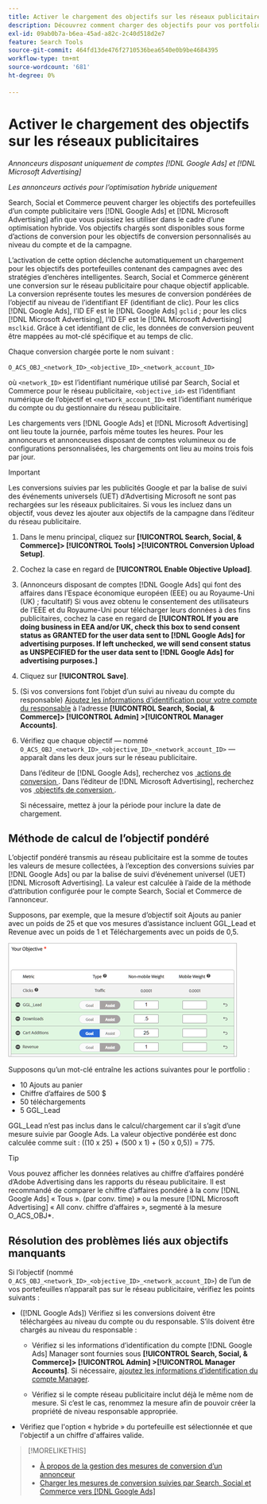```yaml
---
title: Activer le chargement des objectifs sur les réseaux publicitaires
description: Découvrez comment charger des objectifs pour vos portfolios hybrides vers [!DNL Google Ads] et [!DNL Microsoft Advertising].
exl-id: 09ab0b7a-b6ea-45ad-a82c-2c40d518d2e7
feature: Search Tools
source-git-commit: 464fd13de476f2710536bea6540e0b9be4684395
workflow-type: tm+mt
source-wordcount: '681'
ht-degree: 0%

---
```


# Activer le chargement des objectifs sur les réseaux publicitaires

*Annonceurs disposant uniquement de comptes [!DNL Google Ads] et [!DNL Microsoft Advertising]*

*Les annonceurs activés pour l’optimisation hybride uniquement*

Search, Social et Commerce peuvent charger les objectifs des portefeuilles d’un compte publicitaire vers [!DNL Google Ads] et [!DNL Microsoft Advertising] afin que vous puissiez les utiliser dans le cadre d’une optimisation hybride. Vos objectifs chargés sont disponibles sous forme d’actions de conversion pour les objectifs de conversion personnalisés au niveau du compte et de la campagne.

L’activation de cette option déclenche automatiquement un chargement pour les objectifs des portefeuilles contenant des campagnes avec des stratégies d’enchères intelligentes. Search, Social et Commerce génèrent une conversion sur le réseau publicitaire pour chaque objectif applicable. La conversion représente toutes les mesures de conversion pondérées de l’objectif au niveau de l’identifiant EF (identifiant de clic). Pour les clics [!DNL Google Ads], l’ID EF est le [!DNL Google Ads] `gclid` ; pour les clics [!DNL Microsoft Advertising], l’ID EF est le [!DNL Microsoft Advertising] `msclkid`. Grâce à cet identifiant de clic, les données de conversion peuvent être mappées au mot-clé spécifique et au temps de clic.

Chaque conversion chargée porte le nom suivant :

`O_ACS_OBJ_<network_ID>_<objective_ID>_<network_account_ID>`

où `<network_ID>` est l’identifiant numérique utilisé par Search, Social et Commerce pour le réseau publicitaire, `<objective_id>` est l’identifiant numérique de l’objectif et `<network_account_ID>` est l’identifiant numérique du compte ou du gestionnaire du réseau publicitaire.

Les chargements vers [!DNL Google Ads] et [!DNL Microsoft Advertising] ont lieu toute la journée, parfois même toutes les heures. Pour les annonceurs et annonceuses disposant de comptes volumineux ou de configurations personnalisées, les chargements ont lieu au moins trois fois par jour.

>[!IMPORTANT]
>
>Les conversions suivies par les publicités Google et par la balise de suivi des événements universels (UET) d’Advertising Microsoft ne sont pas rechargées sur les réseaux publicitaires. Si vous les incluez dans un objectif, vous devez les ajouter aux objectifs de la campagne dans l’éditeur du réseau publicitaire.

1. Dans le menu principal, cliquez sur **[!UICONTROL Search, Social, & Commerce]> [!UICONTROL Tools] >[!UICONTROL Conversion Upload Setup]**.

1. Cochez la case en regard de **[!UICONTROL Enable Objective Upload]**.

1. (Annonceurs disposant de comptes [!DNL Google Ads] qui font des affaires dans l’Espace économique européen (EEE) ou au Royaume-Uni (UK) ; facultatif) Si vous avez obtenu le consentement des utilisateurs de l’EEE et du Royaume-Uni pour télécharger leurs données à des fins publicitaires, cochez la case en regard de **[!UICONTROL If you are doing business in EEA and/or UK, check this box to send consent status as GRANTED for the user data sent to [!DNL Google Ads] for advertising purposes. If left unchecked, we will send consent status as UNSPECIFIED for the user data sent to [!DNL Google Ads] for advertising purposes.]**

1. Cliquez sur **[!UICONTROL Save]**.

1. (Si vos conversions font l’objet d’un suivi au niveau du compte du responsable) [Ajoutez les informations d’identification pour votre compte du responsable](/help/search-social-commerce/admin/manager-accounts.md) à l’adresse **[!UICONTROL Search, Social, & Commerce]> [!UICONTROL Admin] >[!UICONTROL Manager Accounts]**.

1. Vérifiez que chaque objectif — nommé `O_ACS_OBJ_<network_ID>_<objective_ID>_<network_account_ID>` — apparaît dans les deux jours sur le réseau publicitaire.

   Dans l’éditeur de [!DNL Google Ads], recherchez vos [&#x200B; actions de conversion &#x200B;](https://support.google.com/google-ads/answer/11461796). Dans l’éditeur de [!DNL Microsoft Advertising], recherchez vos [&#x200B; objectifs de conversion &#x200B;](https://help.ads.microsoft.com/#apex/ads/en/56709).

   Si nécessaire, mettez à jour la période pour inclure la date de chargement.

## Méthode de calcul de l’objectif pondéré

L’objectif pondéré transmis au réseau publicitaire est la somme de toutes les valeurs de mesure collectées, à l’exception des conversions suivies par [!DNL Google Ads] ou par la balise de suivi d’événement universel (UET) [!DNL Microsoft Advertising]. La valeur est calculée à l’aide de la méthode d’attribution configurée pour le compte Search, Social et Commerce de l’annonceur.

Supposons, par exemple, que la mesure d’objectif soit Ajouts au panier avec un poids de 25 et que vos mesures d’assistance incluent GGL_Lead et Revenue avec un poids de 1 et Téléchargements avec un poids de 0,5.

![Exemple d’objectif pondéré](/help/search-social-commerce/assets/objective-example.png "Exemple d’objectif pondéré")

Supposons qu’un mot-clé entraîne les actions suivantes pour le portfolio :

* 10 Ajouts au panier
* Chiffre d’affaires de 500 $
* 50 téléchargements
* 5 GGL_Lead

GGL_Lead n’est pas inclus dans le calcul/chargement car il s’agit d’une mesure suivie par Google Ads. La valeur objective pondérée est donc calculée comme suit : ((10 x 25) + (500 x 1) + (50 x 0,5)) = 775.

>[!TIP]
>
>Vous pouvez afficher les données relatives au chiffre d’affaires pondéré d’Adobe Advertising dans les rapports du réseau publicitaire. Il est recommandé de comparer le chiffre d’affaires pondéré à la conv [!DNL Google Ads] « Tous ». (par conv. time) » ou la mesure [!DNL Microsoft Advertising] « All conv. chiffre d’affaires », segmenté à la mesure O_ACS_OBJ*.<!--clarify -->

## Résolution des problèmes liés aux objectifs manquants

Si l’objectif (nommé `O_ACS_OBJ_<network_ID>_<objective_ID>_<network_account_ID>`) de l’un de vos portefeuilles n’apparaît pas sur le réseau publicitaire, vérifiez les points suivants :

* ([!DNL Google Ads]) Vérifiez si les conversions doivent être téléchargées au niveau du compte ou du responsable. S’ils doivent être chargés au niveau du responsable :

   * Vérifiez si les informations d’identification du compte [!DNL Google Ads] Manager sont fournies sous **[!UICONTROL Search, Social, & Commerce]> [!UICONTROL Admin] >[!UICONTROL Manager Accounts]**. Si nécessaire, [ajoutez les informations d’identification du compte Manager](/help/search-social-commerce/admin/manager-accounts.md).

   * Vérifiez si le compte réseau publicitaire inclut déjà le même nom de mesure. Si c’est le cas, renommez la mesure afin de pouvoir créer la propriété de niveau responsable appropriée.

* Vérifiez que l&#39;option « hybride » du portefeuille est sélectionnée et que l&#39;objectif a un chiffre d&#39;affaires valide.

>[!MORELIKETHIS]
>
>* [À propos de la gestion des mesures de conversion d’un annonceur](/help/search-social-commerce/admin/conversion-metrics/conversion-metric-about.md)
>* [Charger les mesures de conversion suivies par Search, Social et Commerce vers [!DNL Google Ads]](conversion-metrics-upload-to-google.md)
